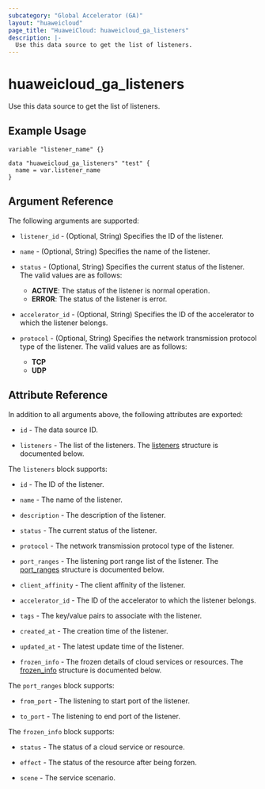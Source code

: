```yaml
---
subcategory: "Global Accelerator (GA)"
layout: "huaweicloud"
page_title: "HuaweiCloud: huaweicloud_ga_listeners"
description: |-
  Use this data source to get the list of listeners.
---
```


# huaweicloud_ga_listeners

Use this data source to get the list of listeners.

## Example Usage

```hcl
variable "listener_name" {}

data "huaweicloud_ga_listeners" "test" {
  name = var.listener_name
}
```

## Argument Reference

The following arguments are supported:

* `listener_id` - (Optional, String) Specifies the ID of the listener.

* `name` - (Optional, String) Specifies the name of the listener.

* `status` - (Optional, String) Specifies the current status of the listener.
  The valid values are as follows:
  + **ACTIVE**: The status of the listener is normal operation.
  + **ERROR**: The status of the listener is error.

* `accelerator_id` - (Optional, String) Specifies the ID of the accelerator to which the listener belongs.

* `protocol` - (Optional, String) Specifies the network transmission protocol type of the listener.
  The valid values are as follows:
  + **TCP**
  + **UDP**

## Attribute Reference

In addition to all arguments above, the following attributes are exported:

* `id` - The data source ID.

* `listeners` - The list of the listeners.
  The [listeners](#ga_listeners) structure is documented below.

<a name="ga_listeners"></a>
The `listeners` block supports:

* `id` - The ID of the listener.

* `name` - The name of the listener.  

* `description` - The description of the listener.

* `status` - The current status of the listener.

* `protocol` - The network transmission protocol type of the listener.

* `port_ranges` - The listening port range list of the listener.
  The [port_ranges](#listener_port_ranges) structure is documented below.

* `client_affinity` - The client affinity of the listener.

* `accelerator_id` - The ID of the accelerator to which the listener belongs.

* `tags` - The key/value pairs to associate with the listener.

* `created_at` - The creation time of the listener.

* `updated_at` - The latest update time of the listener.

* `frozen_info` - The frozen details of cloud services or resources.
  The [frozen_info](#Listeners_frozen_info) structure is documented below.

<a name="listener_port_ranges"></a>
The `port_ranges` block supports:

* `from_port` - The listening to start port of the listener.

* `to_port` - The listening to end port of the listener.

<a name="Listeners_frozen_info"></a>
The `frozen_info` block supports:

* `status` - The status of a cloud service or resource.

* `effect` - The status of the resource after being forzen.

* `scene` - The service scenario.
